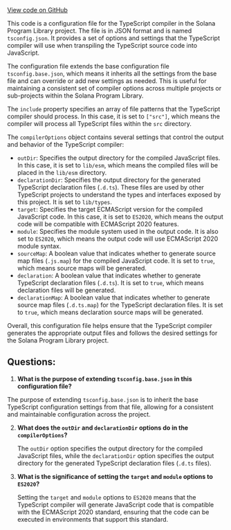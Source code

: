 [View code on GitHub](https://github.com/solana-labs/solana-program-library/memo/js/tsconfig.esm.json)

This code is a configuration file for the TypeScript compiler in the Solana Program Library project. The file is in JSON format and is named `tsconfig.json`. It provides a set of options and settings that the TypeScript compiler will use when transpiling the TypeScript source code into JavaScript.

The configuration file extends the base configuration file `tsconfig.base.json`, which means it inherits all the settings from the base file and can override or add new settings as needed. This is useful for maintaining a consistent set of compiler options across multiple projects or sub-projects within the Solana Program Library.

The `include` property specifies an array of file patterns that the TypeScript compiler should process. In this case, it is set to `["src"]`, which means the compiler will process all TypeScript files within the `src` directory.

The `compilerOptions` object contains several settings that control the output and behavior of the TypeScript compiler:

- `outDir`: Specifies the output directory for the compiled JavaScript files. In this case, it is set to `lib/esm`, which means the compiled files will be placed in the `lib/esm` directory.
- `declarationDir`: Specifies the output directory for the generated TypeScript declaration files (`.d.ts`). These files are used by other TypeScript projects to understand the types and interfaces exposed by this project. It is set to `lib/types`.
- `target`: Specifies the target ECMAScript version for the compiled JavaScript code. In this case, it is set to `ES2020`, which means the output code will be compatible with ECMAScript 2020 features.
- `module`: Specifies the module system used in the output code. It is also set to `ES2020`, which means the output code will use ECMAScript 2020 module syntax.
- `sourceMap`: A boolean value that indicates whether to generate source map files (`.js.map`) for the compiled JavaScript code. It is set to `true`, which means source maps will be generated.
- `declaration`: A boolean value that indicates whether to generate TypeScript declaration files (`.d.ts`). It is set to `true`, which means declaration files will be generated.
- `declarationMap`: A boolean value that indicates whether to generate source map files (`.d.ts.map`) for the TypeScript declaration files. It is set to `true`, which means declaration source maps will be generated.

Overall, this configuration file helps ensure that the TypeScript compiler generates the appropriate output files and follows the desired settings for the Solana Program Library project.
## Questions: 
 1. **What is the purpose of extending `tsconfig.base.json` in this configuration file?**

   The purpose of extending `tsconfig.base.json` is to inherit the base TypeScript configuration settings from that file, allowing for a consistent and maintainable configuration across the project.

2. **What does the `outDir` and `declarationDir` options do in the `compilerOptions`?**

   The `outDir` option specifies the output directory for the compiled JavaScript files, while the `declarationDir` option specifies the output directory for the generated TypeScript declaration files (`.d.ts` files).

3. **What is the significance of setting the `target` and `module` options to `ES2020`?**

   Setting the `target` and `module` options to `ES2020` means that the TypeScript compiler will generate JavaScript code that is compatible with the ECMAScript 2020 standard, ensuring that the code can be executed in environments that support this standard.
